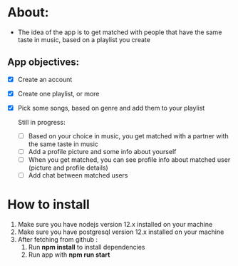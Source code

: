 # About:

- The idea of the app is to get matched with people that have the same taste in music, based on a playlist you create

## App objectives:

- [x] Create an account
- [x] Create one playlist, or more
- [x] Pick some songs, based on genre and add them to your playlist

  Still in progress:

  - [ ] Based on your choice in music, you get matched with a partner with the same taste in music
  - [ ] Add a profile picture and some info about yourself
  - [ ] When you get matched, you can see profile info about matched user (picture and profile details)
  - [ ] Add chat between matched users

# How to install

1. Make sure you have nodejs version 12.x installed on your machine
2. Make sure you have postgresql version 12.x installed on your machine
3. After fetching from github :
   1. Run **npm install** to install dependencies
   1. Run app with **npm run start**
